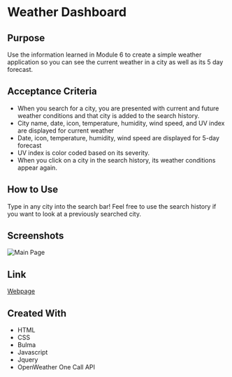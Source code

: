 # Weather Dashboard

## Purpose
Use the information learned in Module 6 to create a simple weather application so you can see the current weather in a city as well as its 5 day forecast. 

## Acceptance Criteria
- When you search for a city, you are presented with current and future weather conditions and that city is added to the search history.
- City name, date, icon, temperature, humidity, wind speed, and UV index are displayed for current weather
- Date, icon, temperature, humidity, wind speed are displayed for 5-day forecast
- UV index is color coded based on its severity.
- When you click on a city in the search history, its weather conditions appear again.

## How to Use
Type in any city into the search bar! Feel free to use the search history if you want to look at a previously searched city.  

## Screenshots
![Main Page](https://github.com/danielle-gan/weather/blob/main/assets/images/mainpage-SS.PNG)

## Link
[Webpage](https://danielle-gan.github.io/weather-dashboard/index.html)

## Created With
- HTML
- CSS
- Bulma
- Javascript
- Jquery
- OpenWeather One Call API 